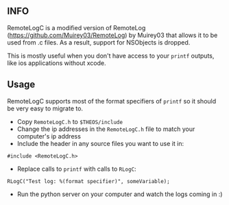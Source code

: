 ## INFO

RemoteLogC is a modified version of RemoteLog (https://github.com/Muirey03/RemoteLog) by Muirey03 that allows it to be used from .c files.
As a result, support for NSObjects is dropped.

This is mostly useful when you don't have access to your `printf` outputs, like ios applications without xcode.
## Usage

RemoteLogC supports most of the format specifiers of `printf` so it should be very easy to migrate to.

- Copy `RemoteLogC.h` to `$THEOS/include`
- Change the ip addresses in the `RemoteLogC.h` file to match your computer's ip address
- Include the header in any source files you want to use it in:
```
#include <RemoteLogC.h>
```
- Replace calls to `printf` with calls to `RLogC`:
```
RLogC("Test log: %(format specifier)", someVariable);
```
- Run the python server on your computer and watch the logs coming in :)

